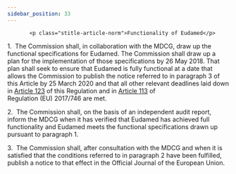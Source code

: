 ```yaml
---
sidebar_position: 33
---
```

           <p class="stitle-article-norm">Functionality of Eudamed</p>
   <p class="norm">1.&nbsp;&nbsp;The Commission shall, in collaboration 
with the MDCG, draw up the functional specifications for Eudamed. The 
Commission shall draw up a plan for the implementation of those 
specifications by 26 May 2018. That plan shall seek to ensure that 
Eudamed is fully functional at a date that allows the Commission to 
publish the notice referred to in paragraph&nbsp;3 of this 
Article&nbsp;by 25 March 2020 and that all other relevant deadlines laid
 down in <a href='../CHAPTER X/Article 123 - Entry into force and date of application'> Article 123</a> of this Regulation and in <a href='../CHAPTER IX/Article 113 - Penalties'> Article 113</a> of 
Regulation&nbsp;(EU)&nbsp;2017/746 are met.</p>
   <p class="norm">2.&nbsp;&nbsp;The Commission shall, on the basis of 
an independent audit report, inform the MDCG when it has verified that 
Eudamed has achieved full functionality and Eudamed meets the functional
 specifications drawn up pursuant to paragraph&nbsp;1.</p>
   <p class="norm">3.&nbsp;&nbsp;The Commission shall, after 
consultation with the MDCG and when it is satisfied that the conditions 
referred to in paragraph&nbsp;2 have been fulfilled, publish a notice to
 that effect in the <span class="italics">Official Journal of the European Union</span>.</p>
   <p>
      
      
   </p>
   